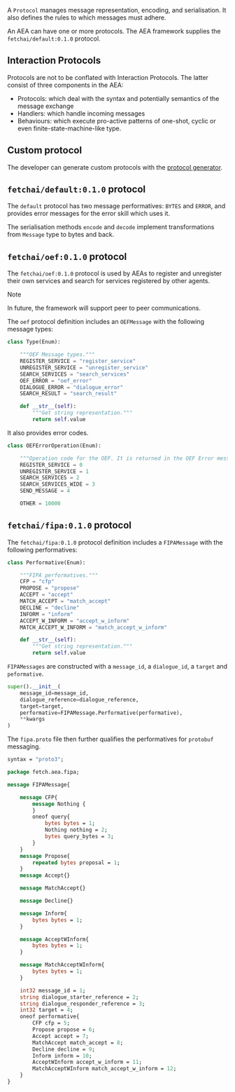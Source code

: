 A `Protocol` manages message representation, encoding, and serialisation. It also defines the rules to which messages must adhere.

An AEA can have one or more protocols. The AEA framework supplies the `fetchai/default:0.1.0` protocol.

## Interaction Protocols

Protocols are not to be conflated with Interaction Protocols. The latter consist of three components in the AEA:

- Protocols: which deal with the syntax and potentially semantics of the message exchange
- Handlers: which handle incoming messages
- Behaviours: which execute pro-active patterns of one-shot, cyclic or even finite-state-machine-like type.

## Custom protocol

The developer can generate custom protocols with the <a href="../protocol-generator">protocol generator</a>. 

## `fetchai/default:0.1.0` protocol

The `default` protocol has two message performatives: `BYTES` and `ERROR`, and provides error messages for the error skill which uses it.

The serialisation methods `encode` and `decode` implement transformations from `Message` type to bytes and back.

## `fetchai/oef:0.1.0` protocol

The `fetchai/oef:0.1.0` protocol is used by AEAs to register and unregister their own services and search for services registered by other agents.

<div class="admonition note">
  <p class="admonition-title">Note</p>
  <p>In future, the framework will support peer to peer communications.</p>
</div>

The `oef` protocol definition includes an `OEFMessage` with the following message types:

```python
class Type(Enum):

	"""OEF Message types."""
    REGISTER_SERVICE = "register_service"
    UNREGISTER_SERVICE = "unregister_service"
    SEARCH_SERVICES = "search_services"
    OEF_ERROR = "oef_error"
    DIALOGUE_ERROR = "dialogue_error"
    SEARCH_RESULT = "search_result"

    def __str__(self):
    	"""Get string representation."""
        return self.value
```

It also provides error codes.

```python
class OEFErrorOperation(Enum):

	"""Operation code for the OEF. It is returned in the OEF Error messages."""
	REGISTER_SERVICE = 0
    UNREGISTER_SERVICE = 1
    SEARCH_SERVICES = 2
    SEARCH_SERVICES_WIDE = 3
    SEND_MESSAGE = 4

    OTHER = 10000
```

## `fetchai/fipa:0.1.0` protocol

The `fetchai/fipa:0.1.0` protocol definition includes a `FIPAMessage` with the following performatives:

```python
class Performative(Enum):

	"""FIPA performatives."""
    CFP = "cfp"
    PROPOSE = "propose"
    ACCEPT = "accept"
    MATCH_ACCEPT = "match_accept"
    DECLINE = "decline"
    INFORM = "inform"
    ACCEPT_W_INFORM = "accept_w_inform"
    MATCH_ACCEPT_W_INFORM = "match_accept_w_inform"

    def __str__(self):
    	"""Get string representation."""
        return self.value
```

`FIPAMessages` are constructed with a `message_id`, a `dialogue_id`, a `target` and `peformative`.

```python
super().__init__(
    message_id=message_id,
    dialogue_reference=dialogue_reference,
    target=target,
    performative=FIPAMessage.Performative(performative),
    **kwargs
)
```

The `fipa.proto` file then further qualifies the performatives for `protobuf` messaging.

``` proto
syntax = "proto3";

package fetch.aea.fipa;

message FIPAMessage{

    message CFP{
        message Nothing {
        }
        oneof query{
            bytes bytes = 1;
            Nothing nothing = 2;
            bytes query_bytes = 3;
        }
    }
    message Propose{
        repeated bytes proposal = 1;
    }
    message Accept{}

    message MatchAccept{}

    message Decline{}

    message Inform{
        bytes bytes = 1;
    }

    message AcceptWInform{
        bytes bytes = 1;
    }

    message MatchAcceptWInform{
        bytes bytes = 1;
    }

    int32 message_id = 1;
    string dialogue_starter_reference = 2;
    string dialogue_responder_reference = 3;
    int32 target = 4;
    oneof performative{
        CFP cfp = 5;
        Propose propose = 6;
        Accept accept = 7;
        MatchAccept match_accept = 8;
        Decline decline = 9;
        Inform inform = 10;
        AcceptWInform accept_w_inform = 11;
        MatchAcceptWInform match_accept_w_inform = 12;
    }
}
```



<br />
